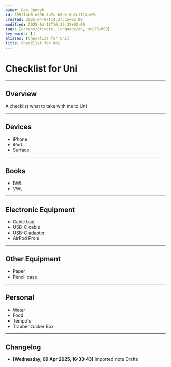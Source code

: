 ```yaml
---
owner: Ben Jendyk
id: 599f14b6-d396-4b7c-b5de-6a2c1114ee7d
created: 2025-04-07T14:27:15+02:00
modified: 2025-04-11T16:35:32+02:00
tags: [access/private, language/en, pr/25/099]
key-words: []
aliases: [Checklist for Uni]
title: Checklist for Uni
---
```


# Checklist for Uni

---

## Overview

A checklist what to take with me to Uni

---

## Devices

- iPhone
- iPad
- Surface

---

## Books

- BWL
- VWL

---

## Electronic Equipment

- Cable bag
- USB-C cable
- USB-C adapter
- AirPod Pro's

---

## Other Equipment

- Paper
- Pencil case

---

## Personal

- Water
- Food
- Tempo's
- Traubenzucker Box

---

## Changelog

- **[Wednesday, 09 Apr 2025, 16:33:43]** Imported note Drafts  
